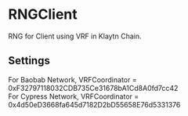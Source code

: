 # RNGClient
RNG for Client using VRF in Klaytn Chain.

## Settings
For Baobab Network, VRFCoordinator = 0xF32797118032CDB735Ce31678bA1Cd8A0fd7cc42   
For Cypress Network, VRFCoordinator = 0x4d50eD3668fa645d7182D2bD55658E76d5331376
